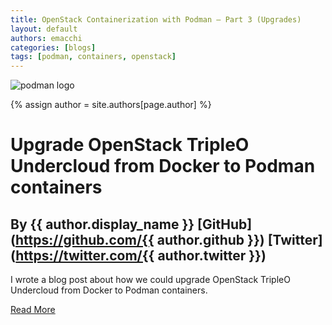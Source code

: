 ```yaml
---
title: OpenStack Containerization with Podman – Part 3 (Upgrades)
layout: default
authors: emacchi
categories: [blogs]
tags: [podman, containers, openstack]
---
```


![podman logo](https://podman.io/images/podman.svg)

{% assign author = site.authors[page.author] %}
# Upgrade OpenStack TripleO Undercloud from Docker to Podman containers
## By {{ author.display_name }} [GitHub](https://github.com/{{ author.github }}) [Twitter](https://twitter.com/{{ author.twitter }})


I wrote a blog post about how we could upgrade OpenStack TripleO Undercloud
from Docker to Podman containers.

[Read More](https://my1.fr/blog/openstack-containerization-with-podman-part-3-upgrades/)
